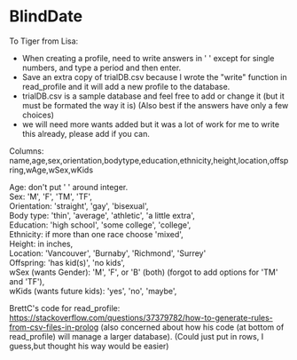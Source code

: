 # BlindDate

To Tiger from Lisa:

- When creating a profile, need to write answers in ' ' except for single numbers, and type a period and then enter.
- Save an extra copy of trialDB.csv because I wrote the "write" function in read_profile and it will add a new profile to the database.
- trialDB.csv is a sample database and feel free to add or change it (but it must be formated the way it is) (Also best if the answers have only a few choices)
- we will need more wants added but it was a lot of work for me to write this already, please add if you can.

Columns: name,age,sex,orientation,bodytype,education,ethnicity,height,location,offspring,wAge,wSex,wKids

Age: don't put ' ' around integer. \
Sex: 'M', 'F', 'TM', 'TF', \
Orientation: 'straight', 'gay', 'bisexual', \
Body type: 'thin', 'average', 'athletic', 'a little extra', \
Education: 'high school', 'some college', 'college', \
Ethnicity: if more than one race choose 'mixed', \
Height: in inches, \
Location: 'Vancouver', 'Burnaby', 'Richmond', 'Surrey' \
Offspring: 'has kid(s)', 'no kids', \
wSex (wants Gender): 'M', 'F', or 'B' (both) (forgot to add options for 'TM' and 'TF'),\
wKids (wants future kids): 'yes', 'no', 'maybe', 

BrettC's code for read_profile:
https://stackoverflow.com/questions/37379782/how-to-generate-rules-from-csv-files-in-prolog
(also concerned about how his code (at bottom of read_profile) will manage a larger database).
(Could just put in rows, I guess,but thought his way would be easier)
